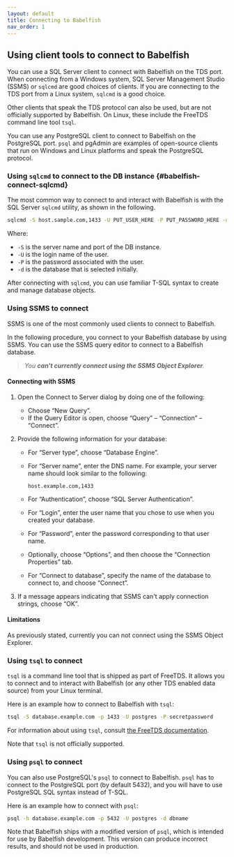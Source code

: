 ```yaml
---
layout: default
title: Connecting to Babelfish
nav_order: 1
---
```


## Using client tools to connect to Babelfish

You can use a SQL Server client to connect with Babelfish on the TDS port.
When connecting from a Windows system, SQL Server Management Studio (SSMS) or
`sqlcmd` are good choices of clients.  If you are connecting to the TDS port
from a Linux system, `sqlcmd` is a good choice.

Other clients that speak the TDS protocol can also be used, but are not
officially supported by Babelfish.  On Linux, these include the FreeTDS command
line tool `tsql`.

You can use any PostgreSQL client to connect to Babelfish on the PostgreSQL
port.  `psql` and pgAdmin are examples of open-source clients that run on
Windows and Linux platforms and speak the PostgreSQL protocol.


### Using `sqlcmd` to connect to the DB instance {#babelfish-connect-sqlcmd}

The most common way to connect to and interact with Babelfish
is with the SQL Server `sqlcmd` utility, as shown in the following.


```bash
sqlcmd -S host.sample.com,1433 -U PUT_USER_HERE -P PUT_PASSWORD_HERE -d PUT_DBNAME_HERE
```

Where:

- `-S` is the server name and port of the DB instance.
- `-U` is the login name of the user.
- `-P` is the password associated with the user.
- `-d` is the database that is selected initially.

After connecting with `sqlcmd`, you can use familiar T-SQL syntax to create and
manage database objects.

### Using SSMS to connect

SSMS is one of the most commonly used clients to connect to Babelfish.

In the following procedure, you connect to your Babelfish database by
using SSMS. You can use the SSMS query editor to connect to a Babelfish database.


>
> _You **can't currently connect using the SSMS Object Explorer**._
>

#### Connecting with SSMS

1. Open the Connect to Server dialog by doing one of the following:

   - Choose &ldquo;New Query&rdquo;.
   - If the Query Editor is open, choose &ldquo;Query&rdquo; &ndash;
     &ldquo;Connection&rdquo; &ndash; &ldquo;Connect&rdquo;.

2. Provide the following information for your database:

   - For &ldquo;Server type&rdquo;, choose &ldquo;Database Engine&rdquo;.

   - For &ldquo;Server name&rdquo;, enter the DNS name. For example, your server
     name should look similar to the following:

     ```none
     host.example.com,1433
     ```

   - For &ldquo;Authentication&rdquo;, choose &ldquo;SQL Server
     Authentication&rdquo;.

   - For &ldquo;Login&rdquo;, enter the user name that you chose to use when you
     created your database.

   - For &ldquo;Password&rdquo;, enter the password corresponding to that user name.

   - Optionally, choose &ldquo;Options&rdquo;, and then choose the
     &ldquo;Connection Properties&rdquo; tab.

   - For &ldquo;Connect to database&rdquo;, specify the name of the database
     to connect to, and choose &ldquo;Connect&rdquo;.

3. If a message appears indicating that SSMS can't apply connection
   strings, choose &ldquo;OK&rdquo;.


#### Limitations

As previously stated, currently you can not connect using the SSMS Object Explorer.


### Using `tsql` to connect

`tsql` is a command line tool that is shipped as part of FreeTDS. It allows you
to connect and to interact with Babelfish (or any other TDS enabled data source)
from your Linux terminal.

Here is an example how to connect to Babelfish with `tsql`:

```bash
tsql -S database.example.com -p 1433 -U postgres -P secretpassword
```

For information about using `tsql`, consult
[the FreeTDS documentation](https://www.freetds.org/userguide/).

Note that `tsql` is not officially supported.


### Using `psql` to connect

You can also use PostgreSQL's `psql` to connect to Babelfish.  `psql` has to
connect to the PostgreSQL port (by default 5432), and you will have to use
PostgreSQL SQL syntax instead of T-SQL.

Here is an example how to connect with `psql`:

```bash
psql -h database.example.com -p 5432 -U postgres -d dbname
```

Note that Babelfish ships with a modified version of `psql`, which is intended
for use by Babelfish development.  This version can produce incorrect results,
and should not be used in production.
